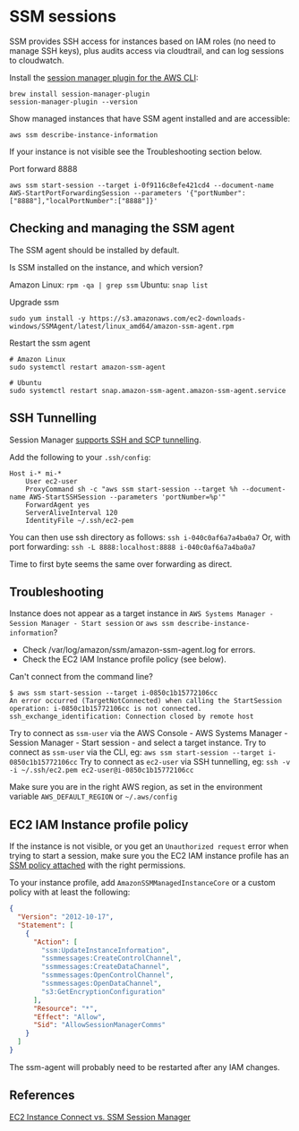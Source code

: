 # SSM sessions

SSM provides SSH access for instances based on IAM roles (no need to manage SSH keys), plus audits access via cloudtrail, and can log sessions to cloudwatch.

Install the [session manager plugin for the AWS CLI](https://docs.aws.amazon.com/systems-manager/latest/userguide/session-manager-working-with-install-plugin.html):

```
brew install session-manager-plugin
session-manager-plugin --version
```

Show managed instances that have SSM agent installed and are accessible:

```
aws ssm describe-instance-information
```

If your instance is not visible see the Troubleshooting section below.

Port forward 8888

```
aws ssm start-session --target i-0f9116c8efe421cd4 --document-name AWS-StartPortForwardingSession --parameters '{"portNumber":["8888"],"localPortNumber":["8888"]}'
```

## Checking and managing the SSM agent

The SSM agent should be installed by default.

Is SSM installed on the instance, and which version?

Amazon Linux: `rpm -qa | grep ssm`
Ubuntu: `snap list`

Upgrade ssm

```
sudo yum install -y https://s3.amazonaws.com/ec2-downloads-windows/SSMAgent/latest/linux_amd64/amazon-ssm-agent.rpm
```

Restart the ssm agent

```
# Amazon Linux
sudo systemctl restart amazon-ssm-agent

# Ubuntu
sudo systemctl restart snap.amazon-ssm-agent.amazon-ssm-agent.service
```

## SSH Tunnelling

Session Manager [supports SSH and SCP tunnelling](https://aws.amazon.com/about-aws/whats-new/2019/07/session-manager-launches-tunneling-support-for-ssh-and-scp/).

Add the following to your `.ssh/config`:

```
Host i-* mi-*
    User ec2-user
    ProxyCommand sh -c "aws ssm start-session --target %h --document-name AWS-StartSSHSession --parameters 'portNumber=%p'"
    ForwardAgent yes
    ServerAliveInterval 120
    IdentityFile ~/.ssh/ec2-pem
```

You can then use ssh directory as follows: `ssh i-040c0af6a7a4ba0a7`
Or, with port forwarding: `ssh -L 8888:localhost:8888 i-040c0af6a7a4ba0a7`

Time to first byte seems the same over forwarding as direct.

## Troubleshooting

Instance does not appear as a target instance in `AWS Systems Manager - Session Manager - Start session` or `aws ssm describe-instance-information`?
- Check /var/log/amazon/ssm/amazon-ssm-agent.log for errors.
- Check the EC2 IAM Instance profile policy (see below).

Can't connect from the command line?

```
$ aws ssm start-session --target i-0850c1b15772106cc
An error occurred (TargetNotConnected) when calling the StartSession operation: i-0850c1b15772106cc is not connected.
ssh_exchange_identification: Connection closed by remote host
```

Try to connect as `ssm-user` via the AWS Console - AWS Systems Manager - Session Manager - Start session - and select a target instance.
Try to connect as `ssm-user` via the CLI, eg: `aws ssm start-session --target i-0850c1b15772106cc`
Try to connect as `ec2-user` via SSH tunnelling, eg: `ssh -v -i ~/.ssh/ec2.pem ec2-user@i-0850c1b15772106cc`

Make sure you are in the right AWS region, as set in the environment variable `AWS_DEFAULT_REGION` or `~/.aws/config`

## EC2 IAM Instance profile policy

If the instance is not visible, or you get an `Unauthorized request` error when trying to start a session, make sure you the EC2 IAM instance profile has an [SSM policy attached](https://docs.aws.amazon.com/systems-manager/latest/userguide/session-manager-getting-started-instance-profile.html) with the right permissions.

To your instance profile, add `AmazonSSMManagedInstanceCore` or a custom policy with at least the following:

```json
{
  "Version": "2012-10-17",
  "Statement": [
    {
      "Action": [
        "ssm:UpdateInstanceInformation",
        "ssmmessages:CreateControlChannel",
        "ssmmessages:CreateDataChannel",
        "ssmmessages:OpenControlChannel",
        "ssmmessages:OpenDataChannel",
        "s3:GetEncryptionConfiguration"
      ],
      "Resource": "*",
      "Effect": "Allow",
      "Sid": "AllowSessionManagerComms"
    }
  ]
}
```

The ssm-agent will probably need to be restarted after any IAM changes.

## References

[EC2 Instance Connect vs. SSM Session Manager](https://carriagereturn.nl/aws/ec2/ssh/connect/ssm/2019/07/26/connect.html)
